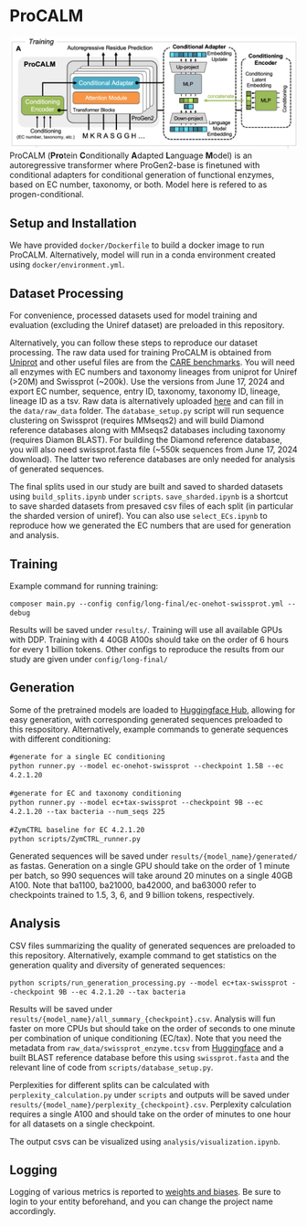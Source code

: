 # ProCALM
![image](analysis/figures/architecture_top.png)
ProCALM (**Pro**tein **C**onditionally **A**dapted **L**anguage **M**odel) is an autoregressive transformer where ProGen2-base is finetuned with conditional adapters for conditional generation of functional enzymes, based on EC number, taxonomy, or both. Model here is refered to as progen-conditional. 

## Setup and Installation
 We have provided `docker/Dockerfile` to build a docker image to run ProCALM. Alternatively, model will run in a conda environment created using `docker/environment.yml`.

## Dataset Processing
For convenience, processed datasets used for model training and evaluation (excluding the Uniref dataset) are preloaded in this repository.

Alternatively, you can follow these steps to reproduce our dataset processing. The raw data used for training ProCALM is obtained from [Uniprot](https://www.uniprot.org) and other useful files are from the [CARE benchmarks](https://github.com/jsunn-y/CARE/). You will need all enzymes with EC numbers and taxonomy lineages from uniprot for Uniref (>20M) and Swissprot (~200k). Use the versions from June 17, 2024 and export EC number, sequence, entry ID, taxonomy, taxonomy ID, lineage, lineage ID as a tsv. Raw data is alternatively uploaded [here]() and can fill in the `data/raw_data` folder. The `database_setup.py` script will run sequence clustering on Swissprot (requires MMseqs2) and will build Diamond reference databases along with MMseqs2 databases including taxonomy (requires Diamon BLAST). For building the Diamond reference database, you will also need swissprot.fasta file (~550k sequences from June 17, 2024 download). The latter two reference databases are only needed for analysis of generated sequences.

The final splits used in our study are built and saved to sharded datasets using `build_splits.ipynb` under `scripts`. `save_sharded.ipynb` is a shortcut to save sharded datasets from presaved csv files of each split (in particular the sharded version of uniref). You can also use `select_ECs.ipynb` to reproduce how we generated the EC numbers that are used for generation and analysis. 

## Training
Example command for running training:
```
composer main.py --config config/long-final/ec-onehot-swissprot.yml --debug
```
Results will be saved under `results/`. Training will use all available GPUs with DDP. Training with 4 40GB A100s should take on the order of 6 hours for every 1 billion tokens. Other configs to reproduce the results from our study are given under `config/long-final/`

## Generation
Some of the pretrained models are loaded to [Huggingface Hub](https://huggingface.co/jsunn-y/ProCALM), allowing for easy generation, with corresponding generated sequences preloaded to this respository. Alternatively, example commands to generate sequences with different conditioning:

```
#generate for a single EC conditioning
python runner.py --model ec-onehot-swissprot --checkpoint 1.5B --ec 4.2.1.20

#generate for EC and taxonomy conditioning
python runner.py --model ec+tax-swissprot --checkpoint 9B --ec 4.2.1.20 --tax bacteria --num_seqs 225

#ZymCTRL baseline for EC 4.2.1.20
python scripts/ZymCTRL_runner.py
```
Generated sequences will be saved under `results/{model_name}/generated/` as fastas. Generation on a single GPU should take on the order of 1 minute per batch, so 990 sequences will take around 20 minutes on a single 40GB A100. Note that ba1100, ba21000, ba42000, and ba63000 refer to checkpoints trained to 1.5, 3, 6, and 9 billion tokens, respectively. 

## Analysis
CSV files summarizing the quality of generated sequences are preloaded to this repository. Alternatively, example command to get statistics on the generation quality and diversity of generated sequences:
```
python scripts/run_generation_processing.py --model ec+tax-swissprot --checkpoint 9B --ec 4.2.1.20 --tax bacteria
```
Results will be saved under `results/{model_name}/all_summary_{checkpoint}.csv`. Analysis will fun faster on more CPUs but should take on the order of seconds to one minute per combination of unique conditioning (EC/tax). Note that you need the metadata from `raw_data/swissprot_enzyme.tcsv` from [Huggingface](https://huggingface.co/jsunn-y/ProCALM) and a built BLAST reference database before this using `swissprot.fasta` and the relevant line of code from `scripts/database_setup.py`.

Perplexities for different splits can be calculated with `perplexity_calculation.py` under `scripts` and outputs will be saved under `results/{model_name}/perplexity_{checkpoint}.csv`. Perplexity calculation requires a single A100 and should take on the order of minutes to one hour for all datasets on a single checkpoint.

The output csvs can be visualized using `analysis/visualization.ipynb`.

## Logging
Logging of various metrics is reported to [weights and biases](https://wandb.ai/site/). Be sure to login to your entity beforehand, and you can change the project name accordingly.


